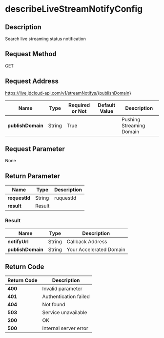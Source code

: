 # describeLiveStreamNotifyConfig


## Description
Search live streaming status notification

## Request Method
GET

## Request Address
https://live.jdcloud-api.com/v1/streamNotifys/{publishDomain}

|Name|Type|Required or Not|Default Value|Description|
|---|---|---|---|---|
|**publishDomain**|String|True| |Pushing Streaming Domain|

## Request Parameter
None


## Return Parameter
|Name|Type|Description|
|---|---|---|
|**requestId**|String|ruquestId|
|**result**|Result| |

### Result
|Name|Type|Description|
|---|---|---|
|**notifyUrl**|String|Callback Address|
|**publishDomain**|String|Your Accelerated Domain|

## Return Code
|Return Code|Description|
|---|---|
|**400**|Invalid parameter|
|**401**|Authentication failed|
|**404**|Not found|
|**503**|Service unavailable|
|**200**|OK|
|**500**|Internal server error|
